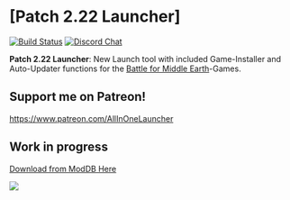 [Patch 2.22 Launcher]
============================================================

[![Build Status](https://github.com/Ravo92/Patch-2.22-Launcher/workflows/CI/badge.svg)](https://github.com/Ravo92/Patch-2.22-Launcher/actions)
[![Discord Chat](https://img.shields.io/discord/479744843602460682?style=plastic)](https://discord.gg/Q5Yyy3XCuu)

**Patch 2.22 Launcher**: New Launch tool with included Game-Installer and Auto-Updater functions for the [Battle for Middle Earth](https://en.wikipedia.org/wiki/The_Lord_of_the_Rings:_The_Battle_for_Middle-earth)-Games.

## Support me on Patreon!
https://www.patreon.com/AllInOneLauncher

## Work in progress
[Download from ModDB Here](https://www.moddb.com/mods/battle-for-middle-earth-patch-222/downloads/patch-222)

![](https://i.imgur.com/UAuS0lq.jpg)

